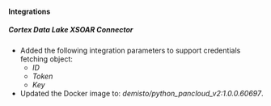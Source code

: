 
#### Integrations

##### Cortex Data Lake XSOAR Connector
- Added the following integration parameters to support credentials fetching object:
    - *ID*
    - *Token*
    - *Key*
- Updated the Docker image to: *demisto/python_pancloud_v2:1.0.0.60697*.
